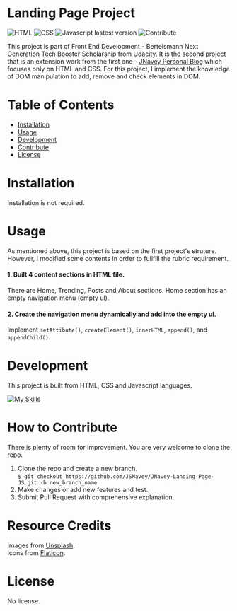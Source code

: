 # Landing Page Project  
![HTML](https://img.shields.io/badge/HTML-HTML5-orange)
![CSS](https://img.shields.io/badge/CSS-CSS3-blue)
![Javascript lastest version](https://img.shields.io/badge/Javascript-ECMAScript%202022-f0db4f)
![Contribute](https://img.shields.io/badge/Contribute-Welcome-ff69b4)

This project is part of Front End Development - Bertelsmann Next Generation Tech Booster Scholarship from Udacity. It is the second project that is an extension work from the first one - [JNavey Personal Blog]( https://jsnavey.github.io/JNavey-Personal-Blog/) which focuses only on HTML and CSS. For this project, I implement the knowledge of DOM manipulation to add, remove and check elements in DOM.

# Table of Contents

- [Installation](#installation)
- [Usage](#usage)
- [Development](#development)
- [Contribute](#contribute)
- [License](#license)

# Installation
Installation is not required.

# Usage
As mentioned above, this project is based on the first project's struture. However, I modified some contents in order to fullfill the rubric requirement.

#### 1. Built 4 content sections in HTML file.
There are Home, Trending, Posts and About sections. Home section has an empty navigation menu (empty ul).

#### 2. Create the navigation menu dynamically and add into the empty ul.
Implement `setAttibute()`, `createElement()`, `innerHTML`, `append()`, and `appendChild()`.


# Development
This project is built from HTML, CSS and Javascript languages.<br>

[![My Skills](https://skills.thijs.gg/icons?i=js,html,css)](https://skills.thijs.gg)

# How to Contribute
There is plenty of room for improvement. You are very welcome to clone the repo.  
1. Clone the repo and create a new branch.<br>
`$ git checkout https://github.com/JSNavey/JNavey-Landing-Page-JS.git -b new_branch_name`
2. Make changes or add new features and test.
3. Submit Pull Request with comprehensive explanation.

# Resource Credits
Images from [Unsplash](https://unsplash.com/).<br>
Icons from [Flaticon](https://www.flaticon.com/).

# License
No license.



